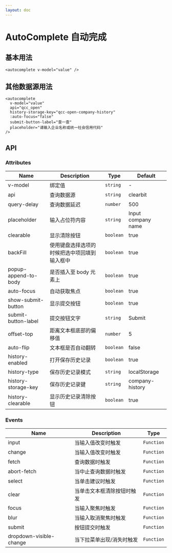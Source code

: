 ```yaml
---
layout: doc
---
```


<el-backtop></el-backtop>

# AutoComplete 自动完成

<script setup lang="ts">
import { getCurrentInstance, ref, onMounted } from 'vue';
import '@company-ui/style';

const app = getCurrentInstance();

const apiType = ref('clearbit');

const value1 = ref('');
const value2 = ref('');
onMounted(() => {
})
</script>

## 基本用法

<autocomplete
v-model="value1"
placeholder="Input company name"
/>

```vue
<autocomplete v-model="value" />
```

## 其他数据源用法

<autocomplete
v-model="value2"
api="qcc_open"
history-storage-key="qcc-open-company-history"
:auto-focus="false"
submit-button-label="查一查"
/>

```vue
<autocomplete
  v-model="value"
  api="qcc_open"
  history-storage-key="qcc-open-company-history"
  :auto-focus="false"
  submit-button-label="查一查"
  placeholder="请输入企业名称或统一社会信用代码"
/>
```

## API

### Attributes

| Name | Description | Type | Default |
| --- | --- | --- | --- |
| v-model | 绑定值 | `string` | - |
| api | 查询数据源 | `string` | clearbit |
| query-delay | 查询数据延迟 | `number` | 500 |
| placeholder | 输入占位符内容 | `string` | Input company name |
| clearable | 显示清除按钮 | `boolean` | true |
| backFill | 使用键盘选择选项的时候把选中项回填到输入框中 | `boolean` | true |
| popup-append-to-body | 是否插入至 body 元素上 | `boolean` | true |
| auto-focus | 自动获取焦点 | `boolean` | true |
| show-submit-button | 显示提交按钮 | `boolean` | true |
| submit-button-label | 提交按钮文字 | `string` | Submit |
| offset-top | 距离文本框底部的偏移值 | `number` | 5 |
| auto-flip | 文本框是否自动翻转 | `boolean` | false |
| history-enabled | 打开保存历史记录 | `boolean` | true |
| history-type | 保存历史记录模式 | `string` | localStorage |
| history-storage-key | 保存历史记录键 | `string` | company-history |
| history-clearable | 显示历史记录清除按钮 | `boolean` | true |

### Events

| Name                    | Description                | Type       |
| ----------------------- | -------------------------- | ---------- |
| input                   | 当输入值改变时触发         | `Function` |
| change                  | 当输入值改变时触发         | `Function` |
| fetch                   | 查询数据时触发             | `Function` |
| abort-fetch             | 当中止查询数据时触发       | `Function` |
| select                  | 当单击建议时触发           | `Function` |
| clear                   | 当单击文本框清除按钮时触发 | `Function` |
| focus                   | 当输入聚焦时触发           | `Function` |
| blur                    | 当输入取消聚焦时触发       | `Function` |
| submit                  | 按钮提交时触发             | `Function` |
| dropdown-visible-change | 当下拉菜单出现/消失时触发  | `Function` |

